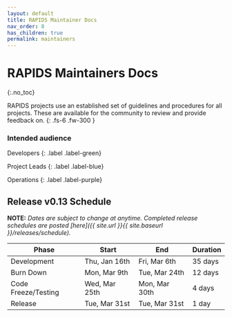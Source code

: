 ```yaml
---
layout: default
title: RAPIDS Maintainer Docs
nav_order: 8
has_children: true
permalink: maintainers
---
```


# RAPIDS Maintainers Docs
{:.no_toc}

RAPIDS projects use an established set of guidelines and procedures for all projects. These are available for the community to review and provide feedback on.
{: .fs-6 .fw-300 }

### Intended audience

Developers
{: .label .label-green}

Project Leads
{: .label .label-blue}

Operations
{: .label .label-purple}

## Release v0.13 Schedule

**NOTE:** *Dates are subject to change at anytime. Completed release schedules are posted [here]({{ site.url }}{{ site.baseurl }}/releases/schedule).*

Phase | Start | End | Duration
-- | -- | -- | --
Development | Thu, Jan 16th | Fri, Mar 6th | 35 days
Burn Down | Mon, Mar 9th | Tue, Mar 24th | 12 days
Code Freeze/Testing | Wed, Mar 25th | Mon, Mar 30th | 4 days
Release | Tue, Mar 31st | Tue, Mar 31st | 1 day

